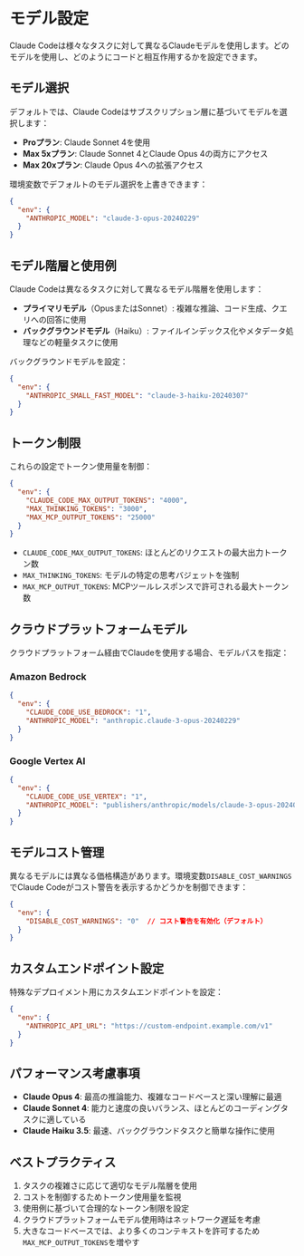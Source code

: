 # モデル設定

Claude Codeは様々なタスクに対して異なるClaudeモデルを使用します。どのモデルを使用し、どのようにコードと相互作用するかを設定できます。

## モデル選択

デフォルトでは、Claude Codeはサブスクリプション層に基づいてモデルを選択します：

- **Proプラン**: Claude Sonnet 4を使用
- **Max 5xプラン**: Claude Sonnet 4とClaude Opus 4の両方にアクセス
- **Max 20xプラン**: Claude Opus 4への拡張アクセス

環境変数でデフォルトのモデル選択を上書きできます：

```json
{
  "env": {
    "ANTHROPIC_MODEL": "claude-3-opus-20240229"
  }
}
```

## モデル階層と使用例

Claude Codeは異なるタスクに対して異なるモデル階層を使用します：

- **プライマリモデル**（OpusまたはSonnet）: 複雑な推論、コード生成、クエリへの回答に使用
- **バックグラウンドモデル**（Haiku）: ファイルインデックス化やメタデータ処理などの軽量タスクに使用

バックグラウンドモデルを設定：

```json
{
  "env": {
    "ANTHROPIC_SMALL_FAST_MODEL": "claude-3-haiku-20240307"
  }
}
```

## トークン制限

これらの設定でトークン使用量を制御：

```json
{
  "env": {
    "CLAUDE_CODE_MAX_OUTPUT_TOKENS": "4000",
    "MAX_THINKING_TOKENS": "3000",
    "MAX_MCP_OUTPUT_TOKENS": "25000"
  }
}
```

- `CLAUDE_CODE_MAX_OUTPUT_TOKENS`: ほとんどのリクエストの最大出力トークン数
- `MAX_THINKING_TOKENS`: モデルの特定の思考バジェットを強制
- `MAX_MCP_OUTPUT_TOKENS`: MCPツールレスポンスで許可される最大トークン数

## クラウドプラットフォームモデル

クラウドプラットフォーム経由でClaudeを使用する場合、モデルパスを指定：

### Amazon Bedrock

```json
{
  "env": {
    "CLAUDE_CODE_USE_BEDROCK": "1",
    "ANTHROPIC_MODEL": "anthropic.claude-3-opus-20240229"
  }
}
```

### Google Vertex AI

```json
{
  "env": {
    "CLAUDE_CODE_USE_VERTEX": "1",
    "ANTHROPIC_MODEL": "publishers/anthropic/models/claude-3-opus-20240229"
  }
}
```

## モデルコスト管理

異なるモデルには異なる価格構造があります。環境変数`DISABLE_COST_WARNINGS`でClaude Codeがコスト警告を表示するかどうかを制御できます：

```json
{
  "env": {
    "DISABLE_COST_WARNINGS": "0"  // コスト警告を有効化（デフォルト）
  }
}
```

## カスタムエンドポイント設定

特殊なデプロイメント用にカスタムエンドポイントを設定：

```json
{
  "env": {
    "ANTHROPIC_API_URL": "https://custom-endpoint.example.com/v1"
  }
}
```

## パフォーマンス考慮事項

- **Claude Opus 4**: 最高の推論能力、複雑なコードベースと深い理解に最適
- **Claude Sonnet 4**: 能力と速度の良いバランス、ほとんどのコーディングタスクに適している
- **Claude Haiku 3.5**: 最速、バックグラウンドタスクと簡単な操作に使用

## ベストプラクティス

1. タスクの複雑さに応じて適切なモデル階層を使用
2. コストを制御するためトークン使用量を監視
3. 使用例に基づいて合理的なトークン制限を設定
4. クラウドプラットフォームモデル使用時はネットワーク遅延を考慮
5. 大きなコードベースでは、より多くのコンテキストを許可するため`MAX_MCP_OUTPUT_TOKENS`を増やす